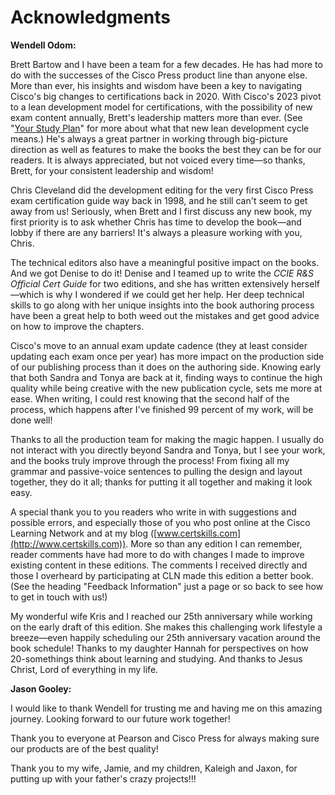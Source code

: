 # Acknowledgments


**Wendell Odom:**

Brett Bartow and I have been a team for a few decades. He has had more to do with the successes of the Cisco Press product line than anyone else. More than ever, his insights and wisdom have been a key to navigating Cisco's big changes to certifications back in 2020. With Cisco's 2023 pivot to a lean development model for certifications, with the possibility of new exam content annually, Brett's leadership matters more than ever. (See "[Your Study Plan](vol2_appf.xhtml#appf)" for more about what that new lean development cycle means.) He's always a great partner in working through big-picture direction as well as features to make the books the best they can be for our readers. It is always appreciated, but not voiced every time—so thanks, Brett, for your consistent leadership and wisdom!

Chris Cleveland did the development editing for the very first Cisco Press exam certification guide way back in 1998, and he still can't seem to get away from us! Seriously, when Brett and I first discuss any new book, my first priority is to ask whether Chris has time to develop the book—and lobby if there are any barriers! It's always a pleasure working with you, Chris.

The technical editors also have a meaningful positive impact on the books. And we got Denise to do it! Denise and I teamed up to write the *CCIE R&S Official Cert Guide* for two editions, and she has written extensively herself—which is why I wondered if we could get her help. Her deep technical skills to go along with her unique insights into the book authoring process have been a great help to both weed out the mistakes and get good advice on how to improve the chapters.

Cisco's move to an annual exam update cadence (they at least consider updating each exam once per year) has more impact on the production side of our publishing process than it does on the authoring side. Knowing early that both Sandra and Tonya are back at it, finding ways to continue the high quality while being creative with the new publication cycle, sets me more at ease. When writing, I could rest knowing that the second half of the process, which happens after I've finished 99 percent of my work, will be done well!

Thanks to all the production team for making the magic happen. I usually do not interact with you directly beyond Sandra and Tonya, but I see your work, and the books truly improve through the process! From fixing all my grammar and passive-voice sentences to pulling the design and layout together, they do it all; thanks for putting it all together and making it look easy.

A special thank you to you readers who write in with suggestions and possible errors, and especially those of you who post online at the Cisco Learning Network and at my blog ([www.certskills.com](http://www.certskills.com)). More so than any edition I can remember, reader comments have had more to do with changes I made to improve existing content in these editions. The comments I received directly and those I overheard by participating at CLN made this edition a better book. (See the heading "Feedback Information" just a page or so back to see how to get in touch with us!)

My wonderful wife Kris and I reached our 25th anniversary while working on the early draft of this edition. She makes this challenging work lifestyle a breeze—even happily scheduling our 25th anniversary vacation around the book schedule! Thanks to my daughter Hannah for perspectives on how 20-somethings think about learning and studying. And thanks to Jesus Christ, Lord of everything in my life.

**Jason Gooley:**

I would like to thank Wendell for trusting me and having me on this amazing journey. Looking forward to our future work together!

Thank you to everyone at Pearson and Cisco Press for always making sure our products are of the best quality!

Thank you to my wife, Jamie, and my children, Kaleigh and Jaxon, for putting up with your father's crazy projects!!!